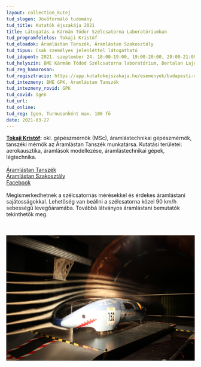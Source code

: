 ```yaml
---
layout: collection_kutej
tud_slogen: Jövőformáló tudomány
tud_title: Kutatók éjszakája 2021
title: Látogatás a Kármán Tódor Szélcsatorna Laboratóriumban
tud_programfelelos: Tokaji Kristóf
tud_eloadok: Áramlástan Tanszék, Áramlástan Szakosztály
tud_tipus: Csak személyes jelenléttel látogatható
tud_idopont: 2021. szeptember 24. 18:00-19:00, 19:00-20:00, 20:00-21:00, 21:00-22:00, 22:00-23:00
tud_helyszin: BME Kármán Tódod Szélcsatorna laboratórium, Bertalan Lajos u. 4-6.
tud_reg_hamarosan:
tud_regisztracio: https://app.kutatokejszakaja.hu/esemenyek/budapesti-muszaki-es-gazdasagtudomanyi-egyetem/latogatas-a-karman-todor-szelcsatorna-laboratoriumban
tud_intezmeny: BME GPK, Áramlástan Tanszék
tud_intezmeny_rovid: GPK
tud_covid: Igen
tud_url:
tud_online: 
tud_reg: Igen, Turnusonként max. 100 fő
date: 2021-03-27
---
```


<b><a href="https://triton.ara.bme.hu/munkatarsak/552" target="_blank"> Tokaji Kristóf</a>:</b> okl. gépészmérnök (MSc), áramlástechnikai gépészmérnök, tanszéki mérnök az Áramlástan Tanszék munkatársa. Kutatási területei: aerokausztika, áramlások modellezése, áramlástechnikai gépek, légtechnika. 
<br><br>
<a href="https://www.ara.bme.hu" target="_blank">Áramlástan Tanszék</a> <br>
<a href="https://www.gszk.bme.hu/aramlas" target="_blank">Áramlástan Szakosztály</a> <br>
<a href="https://www.facebook.com/aramlastanszakosztaly" target="_blank">Facebook</a> 
<br><br>
Megismerkedhetnek a szélcsatornás mérésekkel és érdekes áramlástani sajátosságokkal. Lehetőség van beállni a szélcsatorna közel 90 km/h sebességű levegőáramába. Továbbá látványos áramlástani bemutatók tekinthetők meg.

<br><br>
<img src="images/aramlastan_tanszek_szelcsatorna.jpg" max-width="500" class="center">
